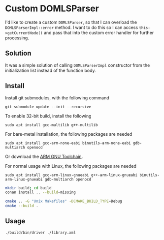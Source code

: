 # Custom DOMLSParser

I'd like to create a custom `DOMLSParser`, so that I can overload the `DOMLSParserImpl::error` method.
I want to do this so I can access `this->getCurrentNode()` and pass that into the custom error handler
for further processing.

## Solution

It was a simple solution of calling `DOMLSParserImpl` constructor from the initialization list instead of
the function body.

## Install

Install git submodules, with the following command

```
git submodule update --init --recursive
```

To enable 32-bit build, install the following

```
sudo apt install gcc-multilib g++-multilib
```

For bare-metal installation, the following packages are needed

```
sudo apt install gcc-arm-none-eabi binutils-arm-none-eabi gdb-multiarch openocd
```

Or download the [ARM GNU Toolchain](https://developer.arm.com/downloads/-/gnu-rm).

For normal usage with Linux, the following packages are needed

```
sudo apt install gcc-arm-linux-gnueabi g++-arm-linux-gnueabi binutils-arm-linux-gnueabi gdb-multiarch openocd
```

```bash
mkdir build; cd build
conan install .. --build=missing

cmake .. -G "Unix Makefiles" -DCMAKE_BUILD_TYPE=Debug
cmake --build .
```

## Usage

```bash
./build/bin/driver ./library.xml
```